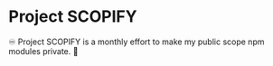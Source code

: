 # Project SCOPIFY

♾️ Project SCOPIFY is a monthly effort to make my public scope npm modules private. 🔏
